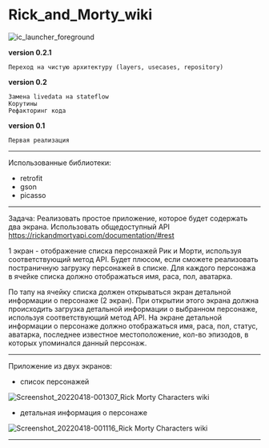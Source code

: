 # Rick_and_Morty_wiki
![ic_launcher_foreground](https://user-images.githubusercontent.com/86518548/156780596-af1db0c0-4bce-4e16-899f-fc87eed8c8c5.png)

**version 0.2.1**
```
Переход на чистую архитектуру (layers, usecases, repository)
```

**version 0.2**
```
Замена livedata на stateflow
Корутины
Рефакторинг кода
```

**version 0.1**
```
Первая реализация
```

___
Использованные библиотеки:
- retrofit
- gson
- picasso

___
Задача:
Реализовать простое приложение, которое будет содержать два экрана.
Использовать общедоступный API https://rickandmortyapi.com/documentation/#rest

1 экран - отображение списка персонажей Рик и Морти, используя соответствующий метод API. Будет плюсом, если сможете реализовать постраничную загрузку персонажей в списке.
Для каждого персонажа в ячейке списка должно отображаться имя, раса, пол, аватарка.

По тапу на ячейку списка должен открываться экран детальной информации о персонаже (2 экран). При открытии этого экрана должна происходить загрузка детальной информации о выбранном персонаже, используя соответствующий метод API.
На экране детальной информации о персонаже должно отображаться имя, раса, пол, статус, аватарка, последнее известное местоположение, кол-во эпизодов, в которых упоминался данный персонаж.
___
Приложение из двух экранов:
- список персонажей

![Screenshot_20220418-001307_Rick   Morty Characters wiki](https://user-images.githubusercontent.com/86518548/163729115-6e1579c1-16bb-490f-a775-a91e0e53d006.jpg)

- детальная информация о персонаже

![Screenshot_20220418-001116_Rick   Morty Characters wiki](https://user-images.githubusercontent.com/86518548/163729097-5f597c9c-f168-474f-8f9d-1df3869c0363.jpg)

___
